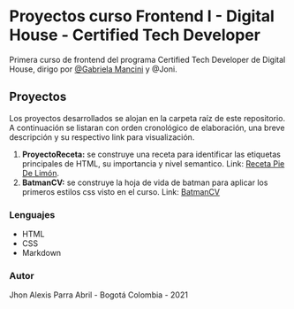 # Proyectos curso Frontend I - Digital House - Certified Tech Developer

Primera curso de frontend del programa Certified Tech Developer de Digital House, dirigo por [@Gabriela Mancini](https://github.com/gabimancini) y @Joni.

## Proyectos

Los proyectos desarrollados se alojan en la carpeta raíz de este repositorio. A continuación se listaran con orden cronológico de elaboración, una breve descripción y su respectivo link para visualización.

1. **ProyectoReceta:** se construye una receta para identificar las etiquetas principales de HTML, su importancia y nivel semantico. Link: [Receta Pie De Limón](https://jhonalexis-parra.github.io/Frontend-I-Digital-House/ProyectoReceta/).
2. **BatmanCV:** se construye la hoja de vida de batman para aplicar los primeros estilos css visto en el curso. Link: [BatmanCV](https://jhonalexis-parra.github.io/Frontend-I-Digital-House/BatmanCV/)


### Lenguajes

- HTML
- CSS
- Markdown

### Autor

Jhon Alexis Parra Abril - Bogotá Colombia - 2021
